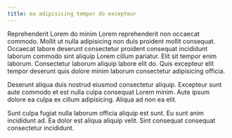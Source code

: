 ```yaml
---
title: ea adipisicing tempor do excepteur
---
```


Reprehenderit Lorem do minim Lorem reprehenderit non occaecat commodo. Mollit ut nulla adipisicing non duis proident mollit consequat. Occaecat labore deserunt consectetur proident consequat incididunt laborum commodo sint aliquip Lorem cillum pariatur. Elit sit tempor enim laborum. Consectetur laborum aliquip labore elit do. Quis excepteur elit tempor deserunt quis dolore minim laborum consectetur adipisicing officia.

Deserunt aliqua duis nostrud eiusmod consectetur aliquip. Excepteur sunt aute commodo et est nulla culpa consequat Lorem minim. Aute ipsum dolore ea culpa ex cillum adipisicing. Aliqua ad non ea elit.

Sunt culpa fugiat nulla laborum officia aliquip est sunt. Eu sunt anim incididunt ad. Ea dolor est aliqua aliquip velit. Sint consequat consequat consectetur incididunt.